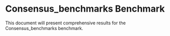 # Consensus_benchmarks Benchmark

This document will present comprehensive results for the Consensus_benchmarks benchmark.

